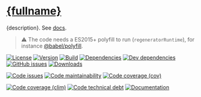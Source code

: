 [{fullname}]({homepage})
==

{description}.
See [docs]({homepage}/index.html).

> :warning: The code needs a ES2015+ polyfill to run (`regeneratorRuntime`),
> for instance [@babel/polyfill](https://babeljs.io/docs/usage/polyfill).

[![License](https://img.shields.io/github/license/{repository}.svg)](https://raw.githubusercontent.com/{repository}/master/LICENSE)
[![Version](https://img.shields.io/npm/v/{fullname}.svg)](https://www.npmjs.org/package/{fullname})
[![Build](https://img.shields.io/travis/{repository}/master.svg)](https://travis-ci.org/{repository}/branches)
[![Dependencies](https://img.shields.io/david/{repository}.svg)](https://david-dm.org/{repository})
[![Dev dependencies](https://img.shields.io/david/dev/{repository}.svg)](https://david-dm.org/{repository}?type=dev)
[![GitHub issues](https://img.shields.io/github/issues/{repository}.svg)](https://github.com/{repository}/issues)
[![Downloads](https://img.shields.io/npm/dm/{fullname}.svg)](https://www.npmjs.org/package/{fullname})

[![Code issues](https://img.shields.io/codeclimate/issues/{repository}.svg)](https://codeclimate.com/github/{repository}/issues)
[![Code maintainability](https://img.shields.io/codeclimate/maintainability/github/{repository}.svg)](https://codeclimate.com/github/{repository}/trends/churn)
[![Code coverage (cov)](https://img.shields.io/codecov/c/github/{repository}.svg)](https://codecov.io/gh/{repository})
<!--[![Code coverage (alls)](https://img.shields.io/coveralls/{repository}.svg)](https://coveralls.io/r/{repository})-->
[![Code coverage (clim)](https://img.shields.io/codeclimate/coverage-letter/{repository}.svg)](https://codeclimate.com/github/{repository}/trends/test_coverage_new_code)
[![Code technical debt](https://img.shields.io/codeclimate/tech-debt/{repository}.svg)](https://codeclimate.com/github/{repository}/trends/technical_debt)
[![Documentation]({homepage}/badge.svg)]({homepage}/source.html)
